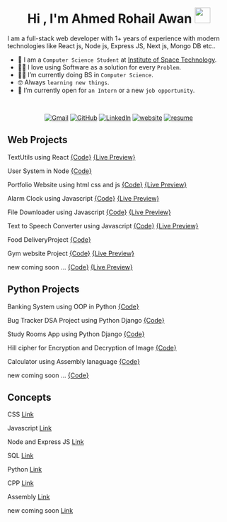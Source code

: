 <h1 align="center">Hi , I'm Ahmed Rohail Awan <img src="https://media.giphy.com/media/hvRJCLFzcasrR4ia7z/giphy.gif" width="35"></h1>
<p >I am a full-stack web developer with 1+ years of experience with modern technologies like React js, Node js, Express JS, Next js, Mongo DB etc..
<br>
	
- :school: I am a `Computer Science Student` at [Institute of Space Technology](https://www.ist.edu.pk/).
- :technologist: I love using Software as a solution for every `Problem`.
- :student: I’m currently doing BS in `Computer Science`.
- :nerd_face: Always `learning new things`.
- :thinking: I’m currently open for `an Intern` or a new `job opportunity`.
<br>

<p align="center">
	<a href="mailto:ahmedrohailawanwaheedyousaf@gmail.com"><img img src="https://img.shields.io/badge/gmail-%23EA4335.svg?style=plastic&logo=gmail&logoColor=white" alt="Gmail"/></a>
	<a href="https://github.com/ahmedrohailawan"><img src="https://img.shields.io/badge/github-%23181717.svg?style=plastic&logo=github&logoColor=white" alt="GitHub"/></a>
	<a href="https://www.linkedin.com/in/ahmedrohailawan/"><img src="https://img.shields.io/badge/linkedin-%230A66C2.svg?style=plastic&logo=linkedin&logoColor=white" alt="LinkedIn"/></a>
	<a href="https://ahmedrohailawan.netlify.app/"><img src="https://img.shields.io/badge/website-%05e6ee.svg?style=plastic&logoColor=white" alt="website"/></a>
	<a href="https://drive.google.com/drive/folders/1zc8yyK0RNFRhxWLLXAJG2TTIqBPFraBX?usp=sharing"><img src="https://img.shields.io/badge/resume-%23EA4335.svg?style=plastic&logoColor=white" alt="resume"/></a>
	



## Web Projects

TextUtils using React [{Code}](https://github.com/ahmedrohailawan/TextUtils_Using_React_JS) [{Live Preview}](https://ahmedrohailawan.github.io/TextUtils_Using_React_JS/)

User System in Node [{Code}](https://github.com/ahmedrohailawan/User_system___In_Node_JS)

Portfolio Website using html css and js [{Code}](https://github.com/ahmedrohailawan/portfolio_website_using_html_css_and_js) [{Live Preview}](https://ahmedrohailawan.github.io/portfolio_website_using_html_css_and_js/)

Alarm Clock using Javascript [{Code}](https://github.com/ahmedrohailawan/Alarm-clock-using-javascript) [{Live Preview}](https://ahmedrohailawan.github.io/Alarm-clock-using-javascript/)

File Downloader using Javascript [{Code}](https://github.com/ahmedrohailawan/File-downloader-with-vanilla-javasctipt) [{Live Preview}](https://ahmedrohailawan.github.io/File-downloader-with-vanilla-javasctipt/)

Text to Speech Converter using Javascript [{Code}](https://github.com/ahmedrohailawan/Text-to-Speech-Converter-using-JavaScript) [{Live Preview}](https://ahmedrohailawan.github.io/Text-to-Speech-Converter-using-JavaScript/)

Food DeliveryProject [{Code}](https://github.com/ahmedrohailawan/Food-Delivery-project)

Gym website Project [{Code}](https://github.com/ahmedrohailawan/Gym-Project) [{Live Preview}](https://ahmedrohailawan.github.io/Gym-Project/)

new coming soon ... [{Code}]() [{Live Preview}]()
	
## Python Projects


Banking System using OOP in Python [{Code}](https://github.com/ahmedrohailawan/Banking-System-Using-OOP-In-Python)

Bug Tracker DSA Project using Python Django  [{Code}](https://github.com/ahmedrohailawan/Bug-Tracker)

Study Rooms App using Python Django [{Code}](https://github.com/ahmedrohailawan/Study_Rooms_App_using_Django)

Hill cipher for Encryption and Decryption of Image [{Code}](https://github.com/ahmedrohailawan/Hill___Cipher)

Calculator using Assembly lanaguage [{Code}](https://github.com/ahmedrohailawan/calculator-using-assembly-lanaguage)

new coming soon ... [{Code}]()

##  Concepts

	
CSS [Link](https://github.com/ahmedrohailawan/CSS___Concepts)

Javascript [Link](https://github.com/ahmedrohailawan/JavaScript___Concepts)

Node and Express JS [Link](https://github.com/ahmedrohailawan/NodeJS___Concepts)

SQL [Link](https://github.com/ahmedrohailawan/SQL___Concepts)

Python [Link](https://github.com/ahmedrohailawan/Python___Concepts)

CPP [Link](https://github.com/ahmedrohailawan/Cpp___Concepts)

Assembly [Link](https://github.com/ahmedrohailawan/Assembly___Concepts)

new coming soon [Link]()
	
